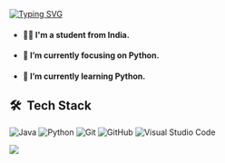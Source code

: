 
[![Typing SVG](https://readme-typing-svg.demolab.com?font=Fira+Code&weight=700&size=21&pause=200&center=true&vCenter=true&width=435&lines=Hello+I'm+Nishant+%F0%9F%91%8B;And+I'm+a+College+student)](https://git.io/typing-svg)

- #### 🙋‍♂ I'm a student from India.

- #### 🔭 I’m currently focusing on Python.

- #### 🌱 I’m currently learning Python.

## 🛠 &nbsp;Tech Stack

![Java](https://img.shields.io/badge/-Java-333333?style=flat&logo=Java&logoColor=007396)
![Python](https://img.shields.io/badge/-Python-333333?style=flat&logo=Python&logoColor=007396)
![Git](https://img.shields.io/badge/-Git-333333?style=flat&logo=git)
![GitHub](https://img.shields.io/badge/-GitHub-333333?style=flat&logo=github)
![Visual Studio Code](https://img.shields.io/badge/-Visual%20Studio%20Code-333333?style=flat&logo=visual-studio-code&logoColor=007ACC)

<div align="left">
  <img src="https://github-readme-stats.vercel.app/api?username=Nishant416-Git&count_private=true"/>
  <div/>

